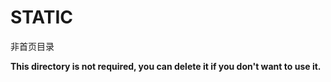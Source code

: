# STATIC

非首页目录

**This directory is not required, you can delete it if you don't want to use it.**
